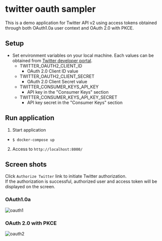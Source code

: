 # twitter oauth sampler

This is a demo application for Twitter API v2 using access tokens obtained through both OAuth1.0a user context and OAuth 2.0 with PKCE.

## Setup

- Set environment variables on your local machine. Each values can be obtained from [Twitter developer portal](https://developer.twitter.com/en/portal/products).
  - TWITTER_OAUTH2_CLIENT_ID
    - OAuth 2.0 Client ID value
  - TWITTER_OAUTH2_CLIENT_SECRET
    - OAuth 2.0 Client Secret value
  - TWITTER_CONSUMER_KEYS_API_KEY
    - API key in the "Consumer Keys" section
  - TWITTER_CONSUMER_KEYS_API_KEY_SECRET
    - API key secret in the "Consumer Keys" section

## Run application

1. Start application
  - `$ docker-compose up`
2. Access to `http://localhost:8000/`

## Screen shots

Click `Authorize Twitter` link to initiate Twitter authorization.  
If the authorization is successful, authorized user and access token will be displayed on the screen.

### OAuth1.0a
![oauth1](https://github.com/Chanmoro/twitter_oauth_sampler/raw/main/docs/oauth1.png)

### OAuth 2.0 with PKCE
![oauth2](https://github.com/Chanmoro/twitter_oauth_sampler/raw/main/docs/oauth2.png)
